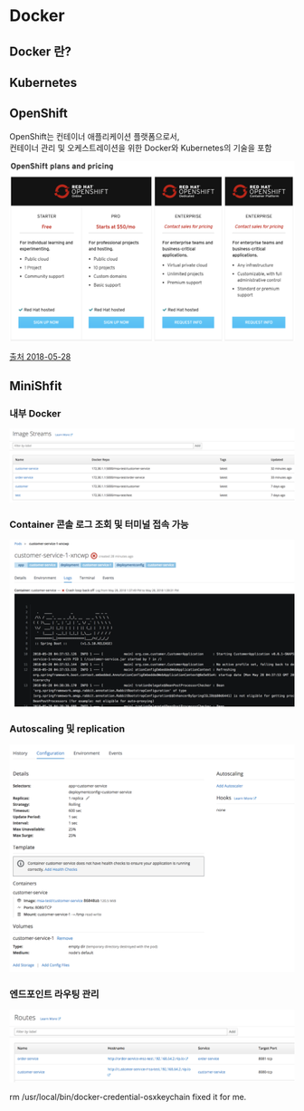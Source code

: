 # Docker

## Docker 란?

## Kubernetes

## OpenShift

OpenShift는 컨테이너 애플리케이션 플랫폼으로서,  
컨테이너 관리 및 오케스트레이션을 위한 Docker와 Kubernetes의 기술을 포함

![drawing](../.gitbook/assets/openshiftlineup.png)

[출처 2018-05-28](https://www.openshift.com/products/pricing/)

## MiniShfit

### 내부 Docker

![drawing](../.gitbook/assets/images.png)

### Container 콘솔 로그 조회 및 터미널 접속 가능

![drawing](../.gitbook/assets/pods_console_terminal.png)

### Autoscaling 및 replication

![drawing](../.gitbook/assets/replicas_autoscaling_volumes.png)

### 엔드포인트 라우팅 관리

![drawing](../.gitbook/assets/routes.png)

rm /usr/local/bin/docker-credential-osxkeychain fixed it for me.

